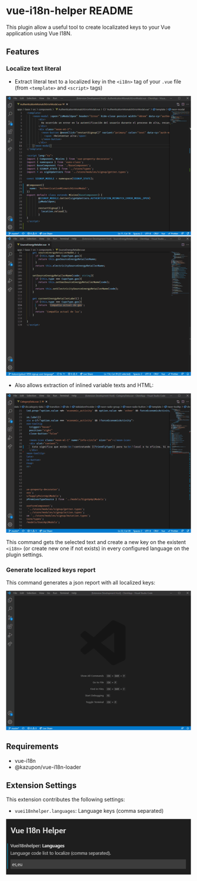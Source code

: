 # vue-i18n-helper README

This plugin allow a useful tool to create localizated keys to your Vue application using Vue I18N.

## Features

### Localize text literal

- Extract literal text to a localized key in the `<i18n>` tag of your `.vue` file (from `<template>` and `<script>` tags)

![localize](https://raw.githubusercontent.com/vfportero/vue-i18n-helper/master/localize.gif)
![localize-script](https://raw.githubusercontent.com/vfportero/vue-i18n-helper/master/localize-script.gif)

- Also allows extraction of inlined variable texts and HTML:

![localize-inlined-variable](https://raw.githubusercontent.com/vfportero/vue-i18n-helper/master/localize-with-inlined-variable.gif)

This command gets the selected text and create a new key on the existent `<i18n>` (or create new one if not exists) in every configured language on the plugin settings.

### Generate localized keys report

This command generates a json report with all localized keys:

![generate-report](https://raw.githubusercontent.com/vfportero/vue-i18n-helper/master/generate-report.gif)

## Requirements

- vue-i18n
- @kazupon/vue-i18n-loader

## Extension Settings

This extension contributes the following settings:

* `vuei18nhelper.languages`: Language keys (comma separated)

![settings](https://raw.githubusercontent.com/vfportero/vue-i18n-helper/master/settings.png)
